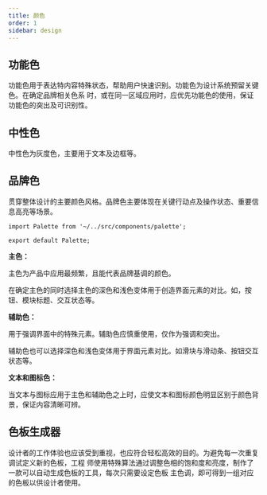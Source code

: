 ```yaml
---
title: 颜色
order: 1
sidebar: design
---
```


## 功能色

功能色用于表达特内容特殊状态，帮助用户快速识别。功能色为设计系统预留关键色。在确定品牌相关色系
时，或在同一区域应用时，应优先功能色的使用，保证功能色的突出及可识别性。

## 中性色

中性色为灰度色，主要用于文本及边框等。

## 品牌色

贯穿整体设计的主要颜色风格。品牌色主要体现在关键行动点及操作状态、重要信息高亮等场景。

```example
import Palette from '~/../src/components/palette';

export default Palette;
```

__主色：__

主色为产品中应用最频繁，且能代表品牌基调的颜色。

在确定主色的同时选择主色的深色和浅色变体用于创造界面元素的对比。如，按钮、模块标题、交互状态等。

__辅助色：__

用于强调界面中的特殊元素。辅助色应慎重使用，仅作为强调和突出。

辅助色也可以选择深色和浅色变体用于界面元素对比。如滑块与滑动条、按钮交互状态等。

__文本和图标色：__

当文本与图标应用于主色和辅助色之上时，应使文本和图标颜色明显区别于颜色背景，保证内容清晰可辨。

## 色板生成器

设计者的工作体验也应该受到重视，也应符合轻松高效的目的。为避免每一次重复调试定义新的色板，工程
师使用特殊算法通过调整色相的饱和度和亮度，制作了一款可以自动生成色板的工具，每次只需要设定色板
主色调，即可得到一组对应的色板以供设计者使用。


